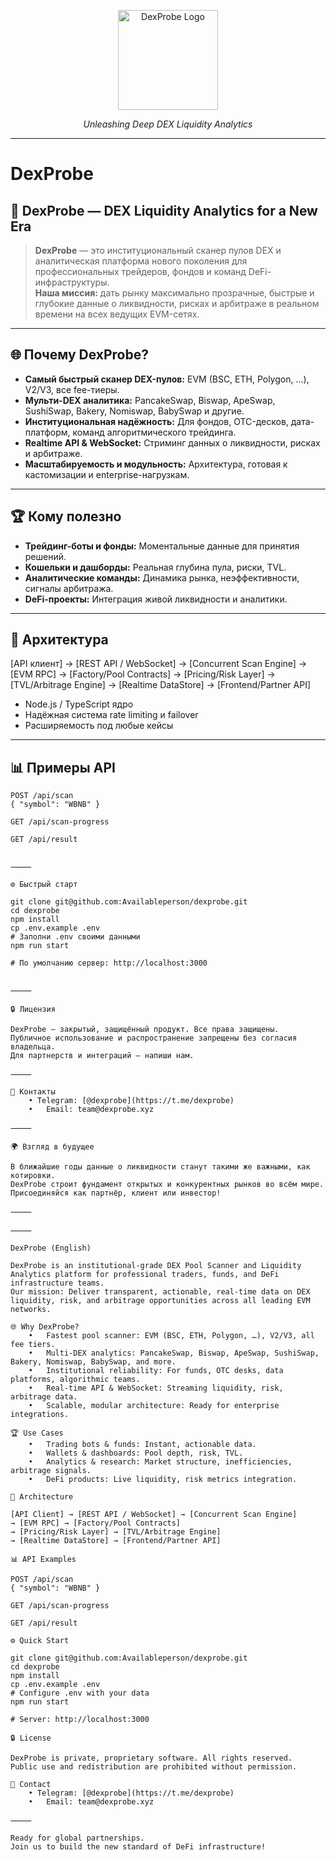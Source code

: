 <p align="center">
  <img src="https://i.imgur.com/jNXxmuA.jpeg" alt="DexProbe Logo" width="160"/>
</p>
<p align="center"><i>Unleashing Deep DEX Liquidity Analytics</i></p>

---

# DexProbe

## 🚀 DexProbe — DEX Liquidity Analytics for a New Era

> **DexProbe** — это институциональный сканер пулов DEX и аналитическая платформа нового поколения для профессиональных трейдеров, фондов и команд DeFi-инфраструктуры.  
> **Наша миссия:** дать рынку максимально прозрачные, быстрые и глубокие данные о ликвидности, рисках и арбитраже в реальном времени на всех ведущих EVM-сетях.

---

## 🌐 Почему DexProbe?

- **Самый быстрый сканер DEX-пулов:** EVM (BSC, ETH, Polygon, ...), V2/V3, все fee-тиеры.
- **Мульти-DEX аналитика:** PancakeSwap, Biswap, ApeSwap, SushiSwap, Bakery, Nomiswap, BabySwap и другие.
- **Институциональная надёжность:** Для фондов, OTC-десков, дата-платформ, команд алгоритмического трейдинга.
- **Realtime API & WebSocket:** Стриминг данных о ликвидности, рисках и арбитраже.
- **Масштабируемость и модульность:** Архитектура, готовая к кастомизации и enterprise-нагрузкам.

---

## 🏆 Кому полезно

- **Трейдинг-боты и фонды:** Моментальные данные для принятия решений.
- **Кошельки и дашборды:** Реальная глубина пула, риски, TVL.
- **Аналитические команды:** Динамика рынка, неэффективности, сигналы арбитража.
- **DeFi-проекты:** Интеграция живой ликвидности и аналитики.

---

## 🔬 Архитектура

[API клиент] → [REST API / WebSocket] → [Concurrent Scan Engine]
→ [EVM RPC] → [Factory/Pool Contracts]
→ [Pricing/Risk Layer] → [TVL/Arbitrage Engine]
→ [Realtime DataStore] → [Frontend/Partner API]

- Node.js / TypeScript ядро
- Надёжная система rate limiting и failover
- Расширяемость под любые кейсы

---

## 📊 Примеры API

```http
POST /api/scan
{ "symbol": "WBNB" }

GET /api/scan-progress

GET /api/result


⸻

⚙️ Быстрый старт

git clone git@github.com:Availableperson/dexprobe.git
cd dexprobe
npm install
cp .env.example .env
# Заполни .env своими данными
npm run start

# По умолчанию сервер: http://localhost:3000


⸻

🔒 Лицензия

DexProbe — закрытый, защищённый продукт. Все права защищены.
Публичное использование и распространение запрещены без согласия владельца.
Для партнерств и интеграций — напиши нам.

⸻

👔 Контакты
	• Telegram: [@dexprobe](https://t.me/dexprobe)
	•	Email: team@dexprobe.xyz

⸻

🌍 Взгляд в будущее

В ближайшие годы данные о ликвидности станут такими же важными, как котировки.
DexProbe строит фундамент открытых и конкурентных рынков во всём мире.
Присоединяйся как партнёр, клиент или инвестор!

⸻

⸻

DexProbe (English)

DexProbe is an institutional-grade DEX Pool Scanner and Liquidity Analytics platform for professional traders, funds, and DeFi infrastructure teams.
Our mission: Deliver transparent, actionable, real-time data on DEX liquidity, risk, and arbitrage opportunities across all leading EVM networks.

🌐 Why DexProbe?
	•	Fastest pool scanner: EVM (BSC, ETH, Polygon, …), V2/V3, all fee tiers.
	•	Multi-DEX analytics: PancakeSwap, Biswap, ApeSwap, SushiSwap, Bakery, Nomiswap, BabySwap, and more.
	•	Institutional reliability: For funds, OTC desks, data platforms, algorithmic teams.
	•	Real-time API & WebSocket: Streaming liquidity, risk, arbitrage data.
	•	Scalable, modular architecture: Ready for enterprise integrations.

🏆 Use Cases
	•	Trading bots & funds: Instant, actionable data.
	•	Wallets & dashboards: Pool depth, risk, TVL.
	•	Analytics & research: Market structure, inefficiencies, arbitrage signals.
	•	DeFi products: Live liquidity, risk metrics integration.

🔬 Architecture

[API Client] → [REST API / WebSocket] → [Concurrent Scan Engine]
→ [EVM RPC] → [Factory/Pool Contracts]
→ [Pricing/Risk Layer] → [TVL/Arbitrage Engine]
→ [Realtime DataStore] → [Frontend/Partner API]

📊 API Examples

POST /api/scan
{ "symbol": "WBNB" }

GET /api/scan-progress

GET /api/result

⚙️ Quick Start

git clone git@github.com:Availableperson/dexprobe.git
cd dexprobe
npm install
cp .env.example .env
# Configure .env with your data
npm run start

# Server: http://localhost:3000

🔒 License

DexProbe is private, proprietary software. All rights reserved.
Public use and redistribution are prohibited without permission.

👔 Contact
	• Telegram: [@dexprobe](https://t.me/dexprobe)
	•	Email: team@dexprobe.xyz

⸻

Ready for global partnerships.
Join us to build the new standard of DeFi infrastructure!
